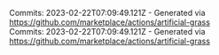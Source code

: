 Commits: 2023-02-22T07:09:49.121Z - Generated via https://github.com/marketplace/actions/artificial-grass
<br>
Commits: 2023-02-22T07:09:49.121Z - Generated via https://github.com/marketplace/actions/artificial-grass
<br>
